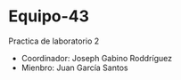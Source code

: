 # Equipo-43
Practica de laboratorio 2
* Coordinador: Joseph Gabino Roddríguez
* Mienbro: Juan García Santos

